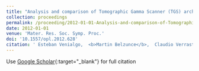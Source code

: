 ```yaml
---
title: "Analysis and comparison of Tomographic Gamma Scanner (TGS) architectures for nuclear waste characterization systems"
collection: proceedings
permalink: /proceeding/2012-01-01-Analysis-and-comparison-of-Tomographic-Gamma-Scanner-TGS-architectures-for-nuclear-waste-characterization-systems
date: 2012-01-01
venue: 'Mater. Res. Soc. Symp. Proc.'
doi: '10.1557/opl.2012.628'
citation: ' Esteban Venialgo,  <b>Martin Belzunce</b>,  Claudio Verrastro,  Lucio Garbino,  Elias {Da Ponte},  Juan Alarc{\&apos;{o}}n,  Augusto Carimatto,  Daniel Estryk,  Isabel Prieto, &quot;Analysis and comparison of Tomographic Gamma Scanner (TGS) architectures for nuclear waste characterization systems.&quot; <i>Mater. Res. Soc. Symp. Proc.</i>, 2012.'
---
```

Use [Google Scholar](https://scholar.google.com/scholar?q=Analysis+and+comparison+of+Tomographic+Gamma+Scanner+(TGS)+architectures+for+nuclear+waste+characterization+systems){:target="_blank"} for full citation